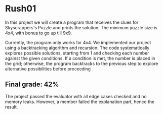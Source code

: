 # Rush01

In this project we will create a program that receives the clues for Skyscrappers's Puzzle and prints the solution.
The minimum puzzle size is 4x4, with bonus to go up till 9x9.

Currently, the program only works for 4x4.
We implemented our project using a backtracking algorithm and recursion. The code systematically explores possible solutions, starting from 1 and checking each number against the given conditions. If a condition is met, the number is placed in the grid; otherwise, the program backtracks to the previous step to explore alternative possibilities before proceeding


## Final grade: 42%
The project passed the evaluator with all edge cases checked and no memory leaks.
However, a member failed the explanation part, hence the result.

